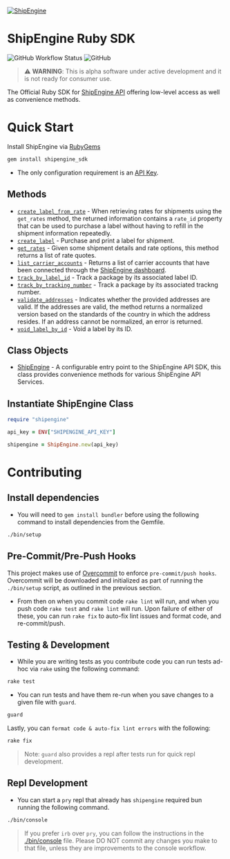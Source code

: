 [![ShipEngine](https://shipengine.github.io/img/shipengine-logo-wide.png)](https://shipengine.com)

ShipEngine Ruby SDK
===================
![GitHub Workflow Status](https://img.shields.io/github/workflow/status/ShipEngine/shipengine-ruby/CI?label=shipengine-ruby&logo=github)
![GitHub](https://img.shields.io/github/license/ShipEngine/shipengine-ruby?color=teal)
> :warning: **WARNING**: This is alpha software under active development and it is not ready for consumer use.

The Official Ruby SDK for [ShipEngine API](https://shipengine.com) offering low-level access as well as convenience methods.

Quick Start
===========

Install ShipEngine via [RubyGems](https://rubygems.org/)
```bash
gem install shipengine_sdk
```
- The only configuration requirement is an [API Key](https://www.shipengine.com/docs/auth/#api-keys).

Methods
-------
* [`create_label_from_rate`](./docs/create-label-from-rate.md) - When retrieving rates for shipments using the `get_rates` method, the returned information contains a `rate_id` property that can be used to purchase a label without having to refill in the shipment information repeatedly.
* [`create_label`](./docs/create-label.md) - Purchase and print a label for shipment.
* [`get_rates`](./docs/get-rates.md) - Given some shipment details and rate options, this method returns a list of rate quotes.
* [`list_carrier_accounts`](./docs/list-carrier-accounts.md) - Returns a list of carrier accounts that have been connected through
the [ShipEngine dashboard](https://www.shipengine.com/docs/carriers/setup/).
* [`track_by_label_id`](./docs/track-by-label-id.md) - Track a package by its associated label ID.
* [`track_by_tracking_number`](./docs/track-by-tracking-number.md) - Track a package by its associated trackng number.
* [`validate_addresses`](./docs/validate-addresses.md) - Indicates whether the provided addresses are valid. If the addresses are valid, the method returns a normalized version based on the standards of the country in which the address resides. If an address cannot be normalized, an error is returned.
* [`void_label_by_id`](./docs/void-label-by-id.md) - Void a label by its ID.

Class Objects
-------------
- [ShipEngine]() - A configurable entry point to the ShipEngine API SDK, this class provides convenience methods
  for various ShipEngine API Services.

Instantiate ShipEngine Class
----------------------------
```ruby
require "shipengine"

api_key = ENV["SHIPENGINE_API_KEY"]

shipengine = ShipEngine.new(api_key)
```

Contributing
============

Install dependencies
--------------------
- You will need to `gem install bundler` before using the following command to install dependencies from the Gemfile.
```bash
./bin/setup
```

Pre-Commit/Pre-Push Hooks
-------------------------
This project makes use of [Overcommit](https://github.com/sds/overcommit#usage) to enforce `pre-commit/push hooks`.
Overcommit will be downloaded and initialized as part of running the `./bin/setup` script, as outlined in the previous section.

- From then on when you commit code `rake lint` will run, and when you push code `rake test` and `rake lint` will run.
Upon failure of either of these, you can run `rake fix` to auto-fix lint issues and format code, and re-commit/push.

Testing & Development
---------------------
- While you are writing tests as you contribute code you can run tests ad-hoc via `rake` using the following command:
```bash
rake test
```
- You can run tests and have them re-run when you save changes to a given file with `guard`.
```bash
guard
```
Lastly, you can `format code & auto-fix lint errors` with the following:
```bash
rake fix
```

> Note: `guard` also provides a repl after tests run for quick repl development.

Repl Development
----------------
- You can start a `pry` repl that already has `shipengine` required bun running the following command.
```bash
./bin/console
```
> If you prefer `irb` over `pry`, you can follow the instructions in the [./bin/console](./bin/console) file. Please
DO NOT commit any changes you make to that file, unless they are improvements to the console workflow.


